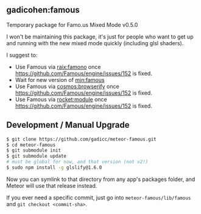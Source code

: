 ## gadicohen:famous

Temporary package for Famo.us Mixed Mode v0.5.0

I won't be maintaining this package, it's just for people who want to get up
and running with the new mixed mode quickly (including glsl shaders).

I suggest to:

* Use Famous via [raix:famono](https://atmospherejs.com/raix/famono) once https://github.com/Famous/engine/issues/152 is fixed.
* Wait for new version of [mjn:famous](https://atmospherejs.com/mjn/famous)
* Use Famous via [cosmos:browserify](https://atmospherejs.com/cosmos/browserify) once https://github.com/Famous/engine/issues/152 is fixed.
* Use Famous via [rocket:module](https://atmospherejs.com/rocket/module) once https://github.com/Famous/engine/issues/152 is fixed.

## Development / Manual Upgrade

```bash
$ git clone https://github.com/gadicc/meteor-famous.git
$ cd meteor-famous
$ git submodule init
$ git submodule update
# must be global for now, and that version (not v2!)
$ sudo npm install -g glslify@1.6.0
```

Now you can symlink to that directory from any app's packages folder, and Meteor will use that release instead.

If you ever need a specific commit, just go into `meteor-famous/lib/famous` and
`git checkout <commit-sha>`.